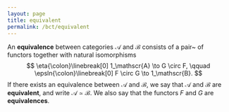 ```yaml
---
layout: page
title: equivalent
permalink: /bct/equivalent
---
```

An **equivalence**     between categories $\mathscr{A}$ and $\mathscr{B}$ consists of a pair~ of functors together with natural isomorphisms $$ \eta{\colon}\linebreak[0] 1_\mathscr{A} \to G \circ F, \qquad \epsln{\colon}\linebreak[0] F \circ G \to 1_\mathscr{B}. $$ If there exists an equivalence between $\mathscr{A}$ and $\mathscr{B}$, we say that $\mathscr{A}$ and $\mathscr{B}$ are **equivalent**, and write $\mathscr{A} \simeq \mathscr{B}$.    We also say that the functors $F$ and $G$ are **equivalences**.
